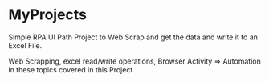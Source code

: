 # MyProjects

Simple RPA UI Path Project to Web Scrap and get the data and write it to an Excel File.

Web Scrapping, excel read/write operations, Browser Activity => Automation in these topics covered in this Project
